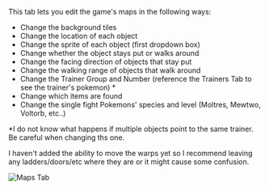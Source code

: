 This tab lets you edit the game's maps in the following ways:

* Change the background tiles
* Change the location of each object
* Change the sprite of each object (first dropdown box)
* Change whether the object stays put or walks around
* Change the facing direction of objects that stay put
* Change the walking range of objects that walk around
* Change the Trainer Group and Number (reference the Trainers Tab to see the trainer's pokemon) \*
* Change which items are found
* Change the single fight Pokemons' species and level (Moltres, Mewtwo, Voltorb, etc..) 

\*I do not know what happens if multiple objects point to the same trainer. Be careful when changing ths one.

I haven't added the ability to move the warps yet so I recommend leaving any ladders/doors/etc where they are or it might cause some confusion.

![Maps Tab](https://github.com/jakefordyce/PokemonROMEditor/blob/master/images/MapsTab.PNG)